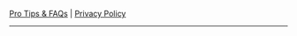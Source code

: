 [Pro Tips & FAQs](https://ericytsang.github.io/app.android.multiwindow/index.html) &#124; [Privacy Policy](https://ericytsang.github.io/app.android.multiwindow/privacy_policy.html)

----
